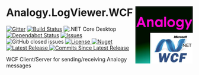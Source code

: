 # Analogy.LogViewer.WCF  <img src="./Assets/Icon.jpg" align="right" width="155px" height="155px">

<p align="center">
    
[![Gitter](https://badges.gitter.im/Analogy-LogViewer/community.svg)](https://gitter.im/Analogy-LogViewer/community?utm_source=badge&utm_medium=badge&utm_campaign=pr-badge) [![Build Status](https://dev.azure.com/Analogy-LogViewer/Analogy%20Log%20Viewer/_apis/build/status/Analogy-LogViewer.Analogy.LogViewer.WCF?branchName=master)](https://dev.azure.com/Analogy-LogViewer/Analogy%20Log%20Viewer/_build/latest?definitionId=22&branchName=master)
![.NET Core Desktop](https://github.com/Analogy-LogViewer/Analogy.LogViewer.WCF/workflows/.NET%20Core%20Desktop/badge.svg)
[![Dependabot Status](https://api.dependabot.com/badges/status?host=github&repo=Analogy-LogViewer/Analogy.LogViewer.WCF)](https://dependabot.com)
<a href="https://github.com/Analogy-LogViewer/Analogy.LogViewer.WCF/issues">
   <img src="https://img.shields.io/github/issues/Analogy-LogViewer/Analogy.LogViewer.WCF" alt="Issues"> 
</a>
![GitHub closed issues](https://img.shields.io/github/issues-closed-raw/Analogy-LogViewer/Analogy.LogViewer.WCF)
<a href="https://github.com/Analogy-LogViewer/Analogy.LogViewer.WCF/blob/master/LICENSE">
    <img src="https://img.shields.io/github/license/Analogy-LogViewer/Analogy.LogViewer.WCF" alt="License"/>
</a>
[![Nuget](https://img.shields.io/nuget/v/Analogy.LogViewer.WCF)](https://www.nuget.org/packages/Analogy.LogViewer.WCF/) <a href="https://github.com/Analogy-LogViewer/Analogy.LogViewer.WCF/releases">  
    <img src="https://img.shields.io/github/v/release/Analogy-LogViewer/Analogy.LogViewer.WCF"  alt="Latest Release"/>
</a>
<a href="https://github.com/Analogy-LogViewer/Analogy.LogViewer.WCF/compare/V1.0.0...master"> 
    <img src="https://img.shields.io/github/commits-since/Analogy-LogViewer/Analogy.LogViewer.WCF/latest" alt="Commits Since Latest Release"/>
</a>
</p>


WCF Client/Server for sending/receiving  Analogy messages
